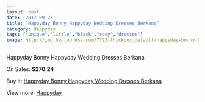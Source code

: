 ```yaml
---
layout: post
date: '2017-09-23'
title: "Happyday Bonny Happyday Wedding Dresses Berkana"
category: Happyday
tags: ["unique","little","black","rosy","dresses"]
image: http://img.hectodress.com/7792-thickbox_default/happyday-bonny-happyday-wedding-dresses-berkana.jpg
---
```

Happyday Bonny Happyday Wedding Dresses Berkana

On Sales: **$270.24**
<a href="https://www.hectodress.com/happyday/3879-happyday-bonny-happyday-wedding-dresses-berkana.html"><amp-img layout="responsive" width="600" height="600" src="//img.hectodress.com/7792-thickbox_default/happyday-bonny-happyday-wedding-dresses-berkana.jpg" alt="Happyday Bonny Happyday Wedding Dresses Berkana 0" /></a>

Buy it: [Happyday Bonny Happyday Wedding Dresses Berkana](https://www.hectodress.com/happyday/3879-happyday-bonny-happyday-wedding-dresses-berkana.html "Happyday Bonny Happyday Wedding Dresses Berkana")

View more: [Happyday](https://www.hectodress.com/68-happyday "Happyday")
